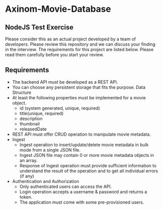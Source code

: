 # Axinom-Movie-Database
## NodeJS Test Exercise
Please consider this as an actual project developed by a team of developers. Please review this repository and we can discuss your finding in the interview. The requirements for this project are listed below. Please read them carefully before you start your review.

## Requirements

* The backend API must be developed as a REST API. 
* You can choose any persistent storage that fits the purpose. 
Data Structure
* At least the following properties must be implemented for a movie object. 
    * id (system generated, unique, required)
    * title(unique, required)
    * description 
    * thumbnail
    * releasedDate 
* REST API must offer CRUD operation to manipulate movie metadata. 
* Ingest
    * Ingest operation to insert/update/delete movie metadata in bulk mode from a single JSON file.
    * Ingest JSON file may contain 0 or more movie metadata objects in an array.
    * Response of Ingest operation must provide sufficient information to understand the result of the operation and to get all individual errors (if any) 
* Authentication and Authorization
    * Only authenticated users can access the API.
    * Login operation accepts a username & password and returns a token.
    * The application must come with some pre-provisioned users. 